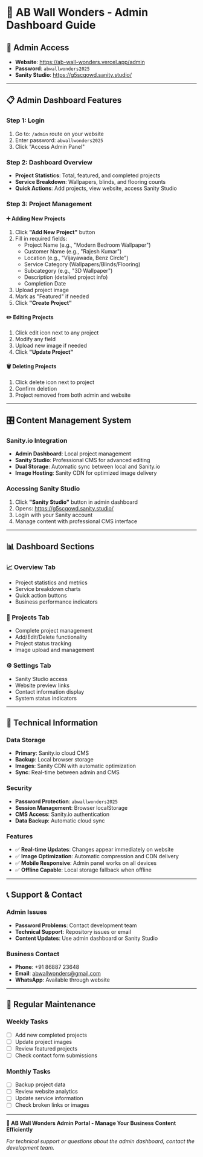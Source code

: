 # 🔐 AB Wall Wonders - Admin Dashboard Guide

## 🔗 **Admin Access**
- **Website**: https://ab-wall-wonders.vercel.app/admin  
- **Password**: `abwallwonders2025`
- **Sanity Studio**: https://g5scqowd.sanity.studio/

---

## 📋 **Admin Dashboard Features**

### **Step 1: Login**
1. Go to: `/admin` route on your website
2. Enter password: `abwallwonders2025`
3. Click "Access Admin Panel"

### **Step 2: Dashboard Overview**
- **Project Statistics**: Total, featured, and completed projects
- **Service Breakdown**: Wallpapers, blinds, and flooring counts
- **Quick Actions**: Add projects, view website, access Sanity Studio

### **Step 3: Project Management**

#### ➕ **Adding New Projects**
1. Click **"Add New Project"** button
2. Fill in required fields:
   - Project Name (e.g., "Modern Bedroom Wallpaper")
   - Customer Name (e.g., "Rajesh Kumar")
   - Location (e.g., "Vijayawada, Benz Circle")
   - Service Category (Wallpapers/Blinds/Flooring)
   - Subcategory (e.g., "3D Wallpaper")
   - Description (detailed project info)
   - Completion Date
3. Upload project image
4. Mark as "Featured" if needed
5. Click **"Create Project"**

#### ✏️ **Editing Projects**
1. Click edit icon next to any project
2. Modify any field
3. Upload new image if needed
4. Click **"Update Project"**

#### 🗑️ **Deleting Projects**
1. Click delete icon next to project
2. Confirm deletion
3. Project removed from both admin and website

---

## 🎛️ **Content Management System**

### **Sanity.io Integration**
- **Admin Dashboard**: Local project management
- **Sanity Studio**: Professional CMS for advanced editing
- **Dual Storage**: Automatic sync between local and Sanity.io
- **Image Hosting**: Sanity CDN for optimized image delivery

### **Accessing Sanity Studio**
1. Click **"Sanity Studio"** button in admin dashboard
2. Opens: https://g5scqowd.sanity.studio/
3. Login with your Sanity account
4. Manage content with professional CMS interface

---

## 📊 **Dashboard Sections**

### **📈 Overview Tab**
- Project statistics and metrics
- Service breakdown charts
- Quick action buttons
- Business performance indicators

### **📁 Projects Tab**
- Complete project management
- Add/Edit/Delete functionality
- Project status tracking
- Image upload and management

### **⚙️ Settings Tab**
- Sanity Studio access
- Website preview links
- Contact information display
- System status indicators

---

## 🔧 **Technical Information**

### **Data Storage**
- **Primary**: Sanity.io cloud CMS
- **Backup**: Local browser storage
- **Images**: Sanity CDN with automatic optimization
- **Sync**: Real-time between admin and CMS

### **Security**
- **Password Protection**: `abwallwonders2025`
- **Session Management**: Browser localStorage
- **CMS Access**: Sanity.io authentication
- **Data Backup**: Automatic cloud sync

### **Features**
- ✅ **Real-time Updates**: Changes appear immediately on website
- ✅ **Image Optimization**: Automatic compression and CDN delivery
- ✅ **Mobile Responsive**: Admin panel works on all devices
- ✅ **Offline Capable**: Local storage fallback when offline

---

## 📞 **Support & Contact**

### **Admin Issues**
- **Password Problems**: Contact development team
- **Technical Support**: Repository issues or email
- **Content Updates**: Use admin dashboard or Sanity Studio

### **Business Contact**
- **Phone**: +91 86887 23648
- **Email**: abwallwonders@gmail.com
- **WhatsApp**: Available through website

---

## 🔄 **Regular Maintenance**

### **Weekly Tasks**
- [ ] Add new completed projects
- [ ] Update project images
- [ ] Review featured projects
- [ ] Check contact form submissions

### **Monthly Tasks**
- [ ] Backup project data
- [ ] Review website analytics
- [ ] Update service information
- [ ] Check broken links or images

---

**🏡 AB Wall Wonders Admin Portal - Manage Your Business Content Efficiently**

*For technical support or questions about the admin dashboard, contact the development team.*
